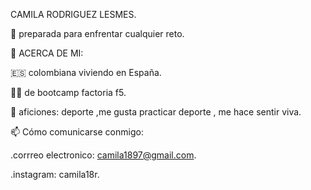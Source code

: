 CAMILA RODRIGUEZ LESMES.

🧠 preparada para enfrentar cualquier reto.

🚀 ACERCA DE MI:

🇪🇸 colombiana viviendo en España.


👩‍🎓 de bootcamp factoria f5. 

💞 aficiones: deporte ,me gusta practicar deporte , me hace sentir viva.

📫 Cómo comunicarse conmigo:

.corrreo electronico: camila1897@gmail.com.

.instagram: camila18r.
